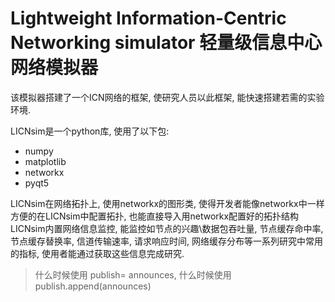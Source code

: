 # Lightweight Information-Centric Networking simulator 轻量级信息中心网络模拟器

该模拟器搭建了一个ICN网络的框架, 使研究人员以此框架, 能快速搭建若需的实验环境.  

LICNsim是一个python库, 使用了以下包:
* numpy  
* matplotlib
* networkx
* pyqt5

LICNsim在网络拓扑上, 使用networkx的图形类, 使得开发者能像networkx中一样方便的在LICNsim中配置拓扑, 也能直接导入用networkx配置好的拓扑结构
LICNsim内置网络信息监控, 能监控如节点的兴趣\数据包吞吐量, 节点缓存命中率, 节点缓存替换率, 信道传输速率, 请求响应时间, 网络缓存分布等一系列研究中常用的指标, 使用者能通过获取这些信息完成研究.


> 什么时候使用 publish= announces, 什么时候使用 publish.append(announces)

